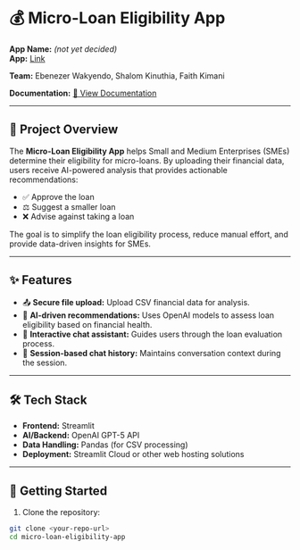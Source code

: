 # 💰 Micro-Loan Eligibility App

**App Name:** _(not yet decided)_  
**App:** [Link](https://faithkym7-micro-loan-app-app-foyf2k.streamlit.app/)

**Team:** Ebenezer Wakyendo, Shalom Kinuthia, Faith Kimani 

**Documentation:** [📘 View Documentation](https://faithkym7.github.io/Micro-loan-app/)


---

## 📄 Project Overview

The **Micro-Loan Eligibility App** helps Small and Medium Enterprises (SMEs) determine their eligibility for micro-loans. By uploading their financial data, users receive AI-powered analysis that provides actionable recommendations:

- ✅ Approve the loan  
- ⚖️ Suggest a smaller loan  
- ❌ Advise against taking a loan  

The goal is to simplify the loan eligibility process, reduce manual effort, and provide data-driven insights for SMEs.

---

## ✨ Features

- 📤 **Secure file upload:** Upload CSV financial data for analysis.  
- 🤖 **AI-driven recommendations:** Uses OpenAI models to assess loan eligibility based on financial health.  
- 💬 **Interactive chat assistant:** Guides users through the loan evaluation process.  
- 📝 **Session-based chat history:** Maintains conversation context during the session.

---

## 🛠️ Tech Stack

- **Frontend:** Streamlit  
- **AI/Backend:** OpenAI GPT-5 API  
- **Data Handling:** Pandas (for CSV processing)  
- **Deployment:** Streamlit Cloud or other web hosting solutions  

---

## 🚀 Getting Started

1. Clone the repository:

```bash
git clone <your-repo-url>
cd micro-loan-eligibility-app
